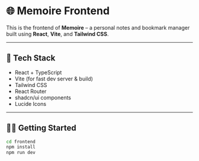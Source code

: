 # 🌐 Memoire Frontend

This is the frontend of **Memoire** – a personal notes and bookmark manager built using **React**, **Vite**, and **Tailwind CSS**.

---

## 🚀 Tech Stack
- React + TypeScript
- Vite (for fast dev server & build)
- Tailwind CSS
- React Router
- shadcn/ui components
- Lucide Icons

---

## 🧑‍💻 Getting Started

```bash
cd frontend
npm install
npm run dev
